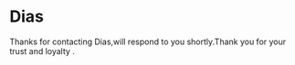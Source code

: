 # Dias
Thanks for contacting Dias,will respond to you shortly.Thank you for your trust and loyalty .
